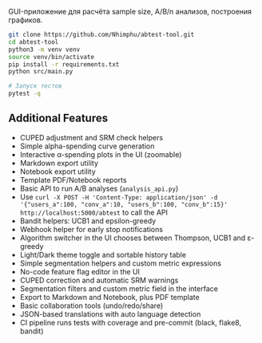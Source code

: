 GUI-приложение для расчёта sample size, A/B/n анализов, построения графиков.

```bash
git clone https://github.com/Nhimphu/abtest-tool.git
cd abtest-tool
python3 -m venv venv
source venv/bin/activate
pip install -r requirements.txt
python src/main.py

# Запуск тестов
pytest -q
```

## Additional Features

- CUPED adjustment and SRM check helpers
- Simple alpha-spending curve generation
- Interactive α-spending plots in the UI (zoomable)
- Markdown export utility
- Notebook export utility
- Template PDF/Notebook reports
- Basic API to run A/B analyses (`analysis_api.py`)
- Use `curl -X POST -H 'Content-Type: application/json' -d '{"users_a":100, "conv_a":10, "users_b":100, "conv_b":15}' http://localhost:5000/abtest` to call the API
- Bandit helpers: UCB1 and epsilon-greedy
- Webhook helper for early stop notifications
- Algorithm switcher in the UI chooses between Thompson, UCB1 and ε-greedy
- Light/Dark theme toggle and sortable history table
- Simple segmentation helpers and custom metric expressions
- No-code feature flag editor in the UI
- CUPED correction and automatic SRM warnings
- Segmentation filters and custom metric field in the interface
- Export to Markdown and Notebook, plus PDF template
- Basic collaboration tools (undo/redo/share)
- JSON-based translations with auto language detection
- CI pipeline runs tests with coverage and pre-commit (black, flake8, bandit)

